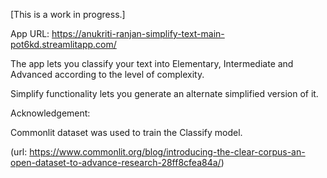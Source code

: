 [This is a work in progress.]

App URL: https://anukriti-ranjan-simplify-text-main-pot6kd.streamlitapp.com/

The app lets you classify your text into Elementary, Intermediate and Advanced according to the level of complexity.

Simplify functionality lets you generate an alternate simplified version of it.


Acknowledgement:

Commonlit dataset was used to train the Classify model.

(url: https://www.commonlit.org/blog/introducing-the-clear-corpus-an-open-dataset-to-advance-research-28ff8cfea84a/)
